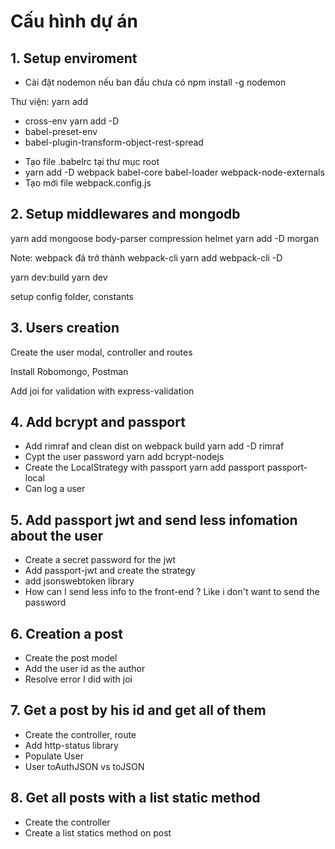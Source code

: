 # Cấu hình dự án
## 1. Setup enviroment
* Cài đặt nodemon nếu ban đầu chưa có npm install -g nodemon

Thư viện:
yarn add
- cross-env
yarn add -D
- babel-preset-env
- babel-plugin-transform-object-rest-spread

* Tạo file .babelrc tại thư mục root
* yarn add -D webpack babel-core babel-loader webpack-node-externals
* Tạo mới file webpack.config.js

## 2. Setup middlewares and mongodb

yarn add mongoose body-parser compression helmet
yarn add -D morgan

Note: webpack đã trở thành webpack-cli
yarn add webpack-cli -D

yarn dev:build
yarn dev

setup config folder, constants

## 3. Users creation
Create the user modal, controller and routes

Install Robomongo, Postman

Add joi for validation with express-validation

## 4. Add bcrypt and passport
- Add rimraf and clean dist on webpack build
yarn add -D rimraf
- Cypt the user password
yarn add bcrypt-nodejs
- Create the LocalStrategy with passport
yarn add passport passport-local
- Can log a user

## 5. Add passport jwt and send less infomation about the user
- Create a secret password for the jwt
- Add passport-jwt and create the strategy
- add jsonswebtoken library
- How can I send less info to the front-end ? Like i don't want to send the password

## 6. Creation a post
- Create the post model
- Add the user id as the author
- Resolve error I did with joi

## 7. Get a post by his id and get all of them
- Create the controller, route
- Add http-status library
- Populate User
- User toAuthJSON vs toJSON

## 8. Get all posts with a list static method
- Create the controller
- Create a list statics method on post